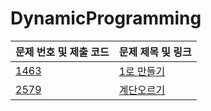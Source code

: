 # DynamicProgramming

| 문제 번호 및 제출 코드 | 문제 제목 및 링크 |
| ---- | ---- |
| [1463](src/DynamicProgramming/N1463.java) | [1로 만들기](https://www.acmicpc.net/problem/1463)<br> |
| [2579](src/DynamicProgramming/N2579.java) | [계단오르기](https://www.acmicpc.net/problem/2579) |
